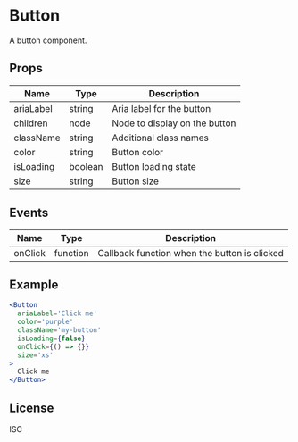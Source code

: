 # Button

A button component.

## Props

| Name      | Type    | Description                   |
| --------- | ------- | ----------------------------- |
| ariaLabel | string  | Aria label for the button     |
| children  | node    | Node to display on the button |
| className | string  | Additional class names        |
| color     | string  | Button color                  |
| isLoading | boolean | Button loading state          |
| size      | string  | Button size                   |

## Events

| Name    | Type     | Description                                  |
| ------- | -------- | -------------------------------------------- |
| onClick | function | Callback function when the button is clicked |

## Example

```jsx
<Button
  ariaLabel='Click me'
  color='purple'
  className='my-button'
  isLoading={false}
  onClick={() => {}}
  size='xs'
>
  Click me
</Button>
```

## License

ISC
